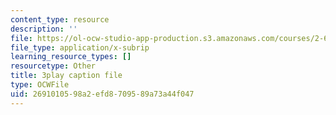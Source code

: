 ```yaml
---
content_type: resource
description: ''
file: https://ol-ocw-studio-app-production.s3.amazonaws.com/courses/2-627-fundamentals-of-photovoltaics-fall-2013/2691010598a2efd8709589a73a44f047_PLVjevMsQpQ.srt
file_type: application/x-subrip
learning_resource_types: []
resourcetype: Other
title: 3play caption file
type: OCWFile
uid: 26910105-98a2-efd8-7095-89a73a44f047
---
```


